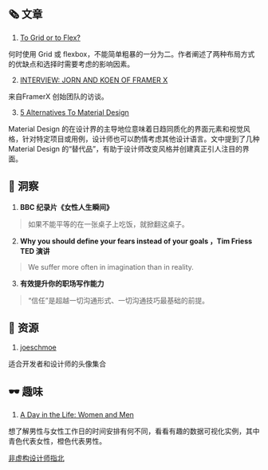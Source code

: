 ##  🗞 文章

1. [To Grid or to Flex?](https://css-irl.info/to-grid-or-to-flex/?ref=webdesignernews.com)

何时使用 Grid 或 flexbox，不能简单粗暴的一分为二。作者阐述了两种布局方式的优缺点和选择时需要考虑的影响因素。

2. [INTERVIEW: JORN AND KOEN OF FRAMER X](https://www.webdesignerdepot.com/2019/02/interview-jorn-and-koen-of-framer-x/)

来自FramerX 创始团队的访谈。

3. [5 Alternatives To Material Design](https://usabilitygeek.com/alternatives-to-material-design/?ref=webdesignernews.com)

Material Design 的在设计界的主导地位意味着日趋同质化的界面元素和视觉风格，针对特定项目或用例，设计师也可以酌情考虑其他设计语言。文中提到了几种 Material Design 的“替代品”，有助于设计师改变风格并创建真正引人注目的界面。

## 💬 洞察

1. **BBC 纪录片《女性人生瞬间》**

> 如果不能平等的在一张桌子上吃饭，就掀翻这桌子。

2. **Why you should define your fears instead of your goals ，Tim Friess TED 演讲**

> We suffer more often in imagination than in reality.

3. **有效提升你的职场写作能力**

> “信任”是超越一切沟通形式、一切沟通技巧最基础的前提。

## 💎 资源

1. [joeschmoe](https://joeschmoe.io/?ref=webdesignernews.com#wtf)

适合开发者和设计师的头像集合

## 🕶 趣味

1. [A Day in the Life: Women and Men](https://flowingdata.com/2019/03/06/women-men-timeuse/)

想了解男性与女性工作日的时间安排有何不同，看看有趣的数据可视化实例，其中青色代表女性，橙色代表男性。

[非虚构设计师指北](https://www.yuque.com/lynnete/design)